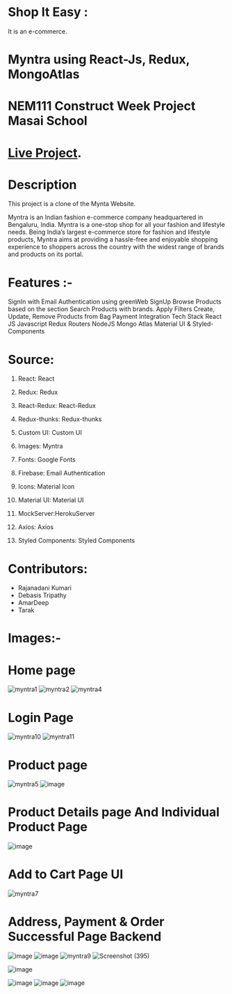 # Shop It Easy :
  It is an e-commerce.

# Myntra using React-Js, Redux, MongoAtlas

# **NEM111 Construct Week Project Masai School**

# [Live Project](https://shopiteasy-amar1998deep-gmailcom.vercel.app/).

# **Description**
This project is a clone of the Mynta Website.

Myntra is an Indian fashion e-commerce company headquartered in Bengaluru, India. Myntra is a one-stop shop for all your fashion and lifestyle needs. Being India’s largest e-commerce store for fashion and lifestyle products, Myntra aims at providing a hassle-free and enjoyable shopping experience to shoppers across the country with the widest range of brands and products on its portal.

# **Features** :-
SignIn with Email Authentication using greenWeb
SignUp
Browse Products based on the section
Search Products with brands.
Apply Filters
Create, Update, Remove Products from Bag
Payment Integration
Tech Stack
React JS
Javascript
Redux
Routers
NodeJS
Mongo Atlas
Material UI & Styled-Components

# **Source**:
1. React: React

2. Redux: Redux

3. React-Redux: React-Redux

4. Redux-thunks: Redux-thunks

5. Custom UI: Custom UI

6. Images: Myntra

7. Fonts: Google Fonts

8. Firebase: Email Authentication

9. Icons: Material Icon

10. Material UI: Material UI

11. MockServer:HerokuServer

12. Axios: Axios

13. Styled Components: Styled Components

# **Contributors**: 
- Rajanadani Kumari
- Debasis Tripathy
- AmarDeep 
- Tarak
# **Images**:-

# **Home page**


![myntra1](https://user-images.githubusercontent.com/105987614/213974110-dbcb7cc8-a57a-434c-a4cc-d47a4032020a.png)
![myntra2](https://user-images.githubusercontent.com/105987614/213974216-1f0a558d-ff1b-4004-8d48-b088a3520604.png)
![myntra4](https://user-images.githubusercontent.com/99638448/171442074-c5f1e70a-426b-44ab-9a5d-eb444f75823a.png)


# **Login Page** 


![myntra10](https://user-images.githubusercontent.com/99638448/171443324-fec3ab9e-94c8-440a-a490-c5d1ae434a36.png)
![myntra11](https://user-images.githubusercontent.com/99638448/171443337-daea128c-0350-4cc0-8055-fde04da42983.png)


# **Product page**


![myntra5](https://user-images.githubusercontent.com/105987614/213974279-5d90cfc4-7a65-4035-abba-e2d302f9d81d.png)
![image](https://user-images.githubusercontent.com/105987614/213974369-fa06f070-e2e1-4947-8f7c-da52ccbf0a24.png)


# **Product Details page And Individual Product Page**


![image](https://user-images.githubusercontent.com/105987614/213974437-dac44daa-5770-4127-93b4-85ac50ea3f6e.png)


# **Add to Cart Page UI**

![myntra7](https://user-images.githubusercontent.com/99638448/171442215-a967323c-da5d-4991-a3a2-dafd2bfa8f16.png)


# **Address, Payment & Order Successful Page Backend**


![image](https://user-images.githubusercontent.com/105987614/213974692-9b081939-2720-4ec9-990a-0b588cd6fc80.png)
![image](https://user-images.githubusercontent.com/105987614/213974782-94bc672e-e3f0-42c8-a2a1-e5edbea7db94.png)
![myntra9](https://user-images.githubusercontent.com/99638448/171442292-b8d56d05-0328-4c3b-a959-74671acb20ad.png)
![Screenshot (395)](https://user-images.githubusercontent.com/99638448/171443202-0d410e4f-c386-40bd-8ee8-454f1316d8a6.png)
  
  ![image](https://user-images.githubusercontent.com/105987614/213974822-1c9bfcfc-1676-4a09-9822-31addffd6739.png)

  ![image](https://user-images.githubusercontent.com/105987614/213974887-4ffc77f6-b6e8-4053-82ff-58ac6336d4a3.png)
  ![image](https://user-images.githubusercontent.com/105987614/213974909-f4db5b99-70a0-4bdb-94e3-5ef721553678.png)
  ![image](https://user-images.githubusercontent.com/105987614/213974932-7c031e23-3e2f-4b85-8819-88e336401bb8.png)
